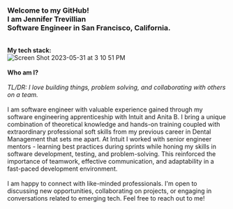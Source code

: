 ### Welcome to my GitHub!<br> I am Jennifer Trevillian <br> Software Engineer in San Francisco, California. 
\
**My tech stack:**
\
![Screen Shot 2023-05-31 at 3 10 51 PM](https://github.com/JCPTrevillian/JCPTrevillian/assets/95890754/02bd4972-e72e-49b4-8b1c-a057b452057c)
\
\
**Who am I?**
\
\
*TL/DR: I love building things, problem solving, and collaborating with others on a team.* 
\
\
I am software engineer with valuable experience gained through my software engineering apprenticeship with Intuit and Anita B. 
I bring a unique combination of theoretical knowledge and hands-on training coupled with extraordinary professional soft skills from my previous career in Dental Management that sets me apart. 
At Intuit I worked with senior engineer mentors - learning best practices during sprints while honing my skills in software development, testing, and problem-solving. 
This reinforced the importance of teamwork, effective communication, and adaptability in a fast-paced development environment. 
\
\
I am happy to connect with like-minded professionals. I'm open to discussing new opportunities, collaborating on projects, or engaging in conversations related to emerging tech. 
Feel free to reach out to me! 
